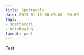 ```yaml
---
title: Spettacolo
date: 2015-01-15 00:00:00 -08:00
tags:
- spettacoli
- notshowing
layout: post
---
```


Test

